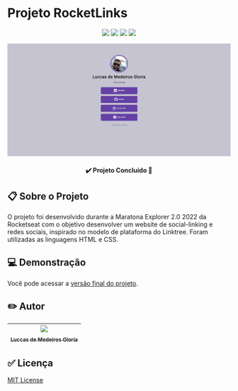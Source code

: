 # Projeto RocketLinks

<p align="center"><img src="https://img.shields.io/badge/languages-2-green"> <img src="https://img.shields.io/badge/-HTML-orange"> <img src="https://img.shields.io/badge/-CSS-blue"> <img src="https://img.shields.io/github/last-commit/luccasmg/projeto-rocketlinks"></p>

<p align="center"><img src="img/rocketlinks.png"></p>

<h4 align="center">✔️ <strong>Projeto Concluído</strong> 🚀</h4>

## 📋 Sobre o Projeto

O projeto foi desenvolvido durante a Maratona Explorer 2.0 2022 da Rocketseat com o objetivo desenvolver um website de social-linking e redes sociais, inspirado no modelo de plataforma do Linktree. Foram utilizadas as linguagens HTML e CSS.

## 💻 Demonstração

Você pode acessar a <a href="https://luccasmg.github.io/projeto-rocketlinks/" target="_blank">versão final do projeto</a>.

## ✏️ Autor

| [<img src="https://avatars.githubusercontent.com/u/106994654?v=4" width=115><br><sub>Luccas de Medeiros Gloria</sub>](https://github.com/luccasmg) |
| :---: |

## ✅ Licença

<a href="LICENSE.txt">MIT License</a>